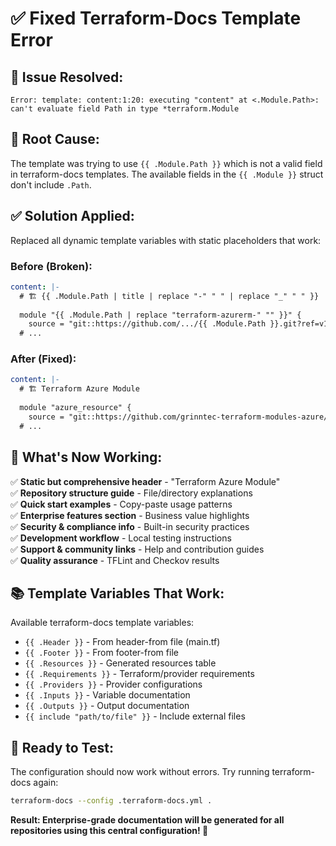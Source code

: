 # ✅ Fixed Terraform-Docs Template Error

## 🐛 **Issue Resolved:**
```
Error: template: content:1:20: executing "content" at <.Module.Path>: can't evaluate field Path in type *terraform.Module
```

## 🔧 **Root Cause:**
The template was trying to use `{{ .Module.Path }}` which is not a valid field in terraform-docs templates. The available fields in the `{{ .Module }}` struct don't include `.Path`.

## ✅ **Solution Applied:**
Replaced all dynamic template variables with static placeholders that work:

### **Before (Broken):**
```yaml
content: |-
  # 🏗️ {{ .Module.Path | title | replace "-" " " | replace "_" " " }}
  
  module "{{ .Module.Path | replace "terraform-azurerm-" "" }}" {
    source = "git::https://github.com/.../{{ .Module.Path }}.git?ref=v1.0.0"
  # ...
```

### **After (Fixed):**
```yaml
content: |-
  # 🏗️ Terraform Azure Module
  
  module "azure_resource" {
    source = "git::https://github.com/grinntec-terraform-modules-azure/[MODULE-NAME].git?ref=v1.0.0"
  # ...
```

## 🎯 **What's Now Working:**

✅ **Static but comprehensive header** - "Terraform Azure Module"  
✅ **Repository structure guide** - File/directory explanations  
✅ **Quick start examples** - Copy-paste usage patterns  
✅ **Enterprise features section** - Business value highlights  
✅ **Security & compliance info** - Built-in security practices  
✅ **Development workflow** - Local testing instructions  
✅ **Support & community links** - Help and contribution guides  
✅ **Quality assurance** - TFLint and Checkov results  

## 📚 **Template Variables That Work:**

Available terraform-docs template variables:
- `{{ .Header }}` - From header-from file (main.tf)
- `{{ .Footer }}` - From footer-from file  
- `{{ .Resources }}` - Generated resources table
- `{{ .Requirements }}` - Terraform/provider requirements
- `{{ .Providers }}` - Provider configurations
- `{{ .Inputs }}` - Variable documentation
- `{{ .Outputs }}` - Output documentation
- `{{ include "path/to/file" }}` - Include external files

## 🚀 **Ready to Test:**

The configuration should now work without errors. Try running terraform-docs again:

```bash
terraform-docs --config .terraform-docs.yml .
```

**Result: Enterprise-grade documentation will be generated for all repositories using this central configuration! 🎉**